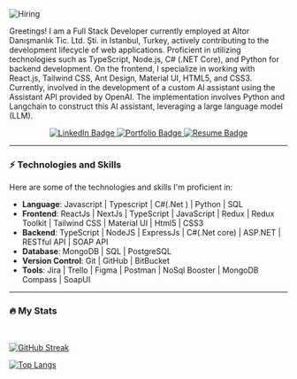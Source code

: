 <img src="https://i.ibb.co/1MNm5xj/Hiring.png" alt="Hiring" border="0">

<div id="header" align="left">
  <p>Greetings! I am a Full Stack Developer currently employed at Altor Danışmanlık Tic. Ltd. Şti. in Istanbul, Turkey, actively contributing to the development lifecycle of web applications. Proficient in utilizing technologies such as TypeScript, Node.js, C# (.NET Core), and Python for backend development. On the frontend, I specialize in working with React.js, Tailwind CSS, Ant Design, Material UI, HTML5, and CSS3. Currently, involved in the development of a custom AI assistant using the Assistant API provided by OpenAI. The implementation involves Python and Langchain to construct this AI assistant, leveraging a large language model (LLM).</p>
  <div id="omuk" align="center">
      <img src="https://komarev.com/ghpvc/?username=tauhid-hasan-dev&style=flat-square&color=blue" alt=""/>
  </div>
</div>

<div id="badges" align="center">
  <a href="https://www.linkedin.com/in/tauhid-hasan/">
    <img src="https://img.shields.io/badge/LinkedIn-blue?style=for-the-badge&amp;logo=linkedin&amp;logoColor=white" alt="LinkedIn Badge"/>
  </a>
  <a href="https://tauhid-hasan.netlify.app/">
    <img src="https://img.shields.io/badge/Portfolio-%23E74646.svg?style=for-the-badge&amp;logo=chrome&amp;logoColor=%23E74646" alt="Portfolio Badge"/>
  </a>
  <a href="https://drive.google.com/file/d/1ix8ayp0IoC7mFdCLm0ZmK4v3okuf3HhK/view?usp=sharing">
    <img src="https://img.shields.io/badge/Resume-%2300FFFF.svg?style=for-the-badge&amp;logo=chrome&amp;logoColor=%2300FFFF" alt="Resume Badge"/>
  </a>
</div>


---
### ⚡ Technologies and Skills

Here are some of the technologies and skills I'm proficient in:

- **Language**: Javascript | Typescript | C#(.Net ) | Python | SQL
- **Frontend**: ReactJs | NextJs | TypeScript | JavaScript | Redux | Redux Toolkit | Tailwind CSS | Material UI | Html5 | CSS3
- **Backend**: TypeScript | NodeJS | ExpressJs | C#(.Net core) | ASP.NET |  RESTful API | SOAP API
- **Database**: MongoDB | SQL | PostgreSQL
- **Version Control**: Git | GitHub | BitBucket
- **Tools**: Jira | Trello | Figma | Postman | NoSql Booster | MongoDB Compass | SoapUI  

---
### :fire: My Stats

<br />


[![GitHub Streak](http://github-readme-streak-stats.herokuapp.com?user=tauhid-hasan-dev&theme=dark&background=000000)](https://git.io/streak-stats)

[![Top Langs](https://github-readme-stats.vercel.app/api/top-langs/?username=tauhid-hasan-dev&theme=dark&background=000000)](https://github.com/tauhid-hasan-dev/github-readme-stats)

 



